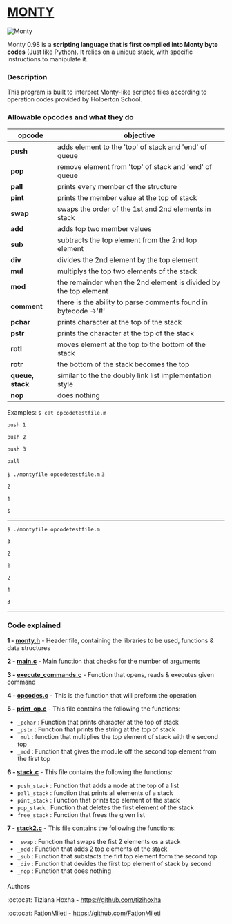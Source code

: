 #                  [MONTY](https://montyscoconut.github.io/)


![Monty](https://user-images.githubusercontent.com/105599575/185717069-d67965d2-5a72-4d44-9797-fe31cc22110d.jpeg)


Monty 0.98 is a **scripting language that is first compiled into Monty byte codes** (Just like Python). It relies on a unique stack, with specific instructions to manipulate it.
### Description
This program is built to interpret Monty-like scripted files according to operation codes provided by Holberton School.

### Allowable opcodes and what they do
| opcode | objective |
| --- | --- |
| **push** | adds element to the 'top' of stack and 'end' of queue |
| **pop** | remove element from 'top' of stack and 'end' of queue|
| **pall** | prints every member of the structure |
| **pint** | prints the member value at the top of stack |
| **swap** | swaps the order  of the 1st and 2nd elements in stack |
| **add** | adds top two member values |
| **sub** | subtracts the top element from the 2nd top element |
| **div** | divides the 2nd element by the top element |
| **mul** | multiplys the top two elements of the stack |
| **mod** | the remainder when the 2nd element is divided by the top element |
| **comment** | there is the ability to parse comments found in bytecode ->'#'|
| **pchar** | prints character at the top of the stack |
| **pstr** | prints the character at the top of the stack|
| **rotl** | moves element at the top to the bottom of the stack |
| **rotr** | the bottom of the stack becomes the top |
| **queue, stack** | similar to the the doubly link list implementation style |
| **nop** | does nothing |


Examples:
`$ cat opcodetestfile.m`

`push 1`

`push 2`

`push 3`

`pall`

`$ ./montyfile opcodetestfile.m`
`3`

`2`

`1`

`$`

---

`$ ./montyfile opcodetestfile.m`

`3`

`2`

`1`

`2`

`1`

`3`

---


 ### Code explained
 **1 - [monty.h](https://github.com/FatjonMileti/holbertonschool-monty/blob/main/monty.h)** - Header file, containing the libraries to be used, functions & data structures
 
 **2 - [main.c](https://github.com/FatjonMileti/holbertonschool-monty/blob/main/main.c)** - Main function that checks for the number of arguments
 
  **3 - [execute_commands.c](https://github.com/FatjonMileti/holbertonschool-monty/blob/main/execute_commands.c)** - Function that opens, reads & executes given command
  
  **4 - [opcodes.c](https://github.com/FatjonMileti/holbertonschool-monty/blob/main/opcodes.c)** - This is the function that will preform the operation
  
  **5 - [print_op.c](https://github.com/FatjonMileti/holbertonschool-monty/blob/main/print_op.c)** - This file contains the following the functions:
  
  * `_pchar` : Function that prints character at the top of stack
  * `_pstr` : Function that prints the string at the top of stack
  *  `_mul` : function that multiplies the top element of stack with the second top
  *  `_mod` : Function that gives the module off the second top element from the first top
  
**6 - [stack.c](https://github.com/FatjonMileti/holbertonschool-monty/blob/main/stack.c)** - This file contains the following the functions:

  * `push_stack` : Function that adds a node at the top of a list
  * `pall_stack` : function that prints all elements of a stack
  * `pint_stack` : Function that prints top element of the stack
  * `pop_stack` : Function that deletes the first element of the stack
  * `free_stack` : Function that frees the given list 


**7 - [stack2.c](https://github.com/FatjonMileti/holbertonschool-monty/blob/main/stack2.c)** - This file contains the following the functions:

* `_swap` : Function that swaps the fist 2 elements os a stack
* `_add` : Function that adds 2 top elements of the stack
* `_sub` : Function that substacts the firt top element form the second top
* `_div` : Function that devides the first top element of stack by second
* `_nop` : Function that does nothing

####
Authors

:octocat: Tiziana Hoxha - https://github.com/tizihoxha

:octocat: FatjonMileti - https://github.com/FatjonMileti
